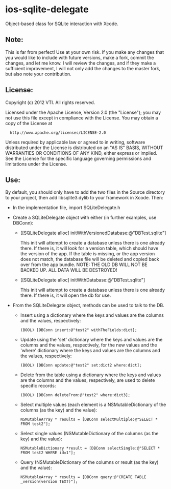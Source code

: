 ios-sqlite-delegate
===================

Object-based class for SQLite interaction with Xcode.

Note:
------------

This is far from perfect!  Use at your own risk.  If you make any changes that you would like to include with future versions, make a fork, commit the changes, and let me know. I will review the changes, and if they make a sufficient improvement, I will not only add the changes to the master fork, but also note your contribution.

License:
------------

Copyright (c) 2012 VTI. All rights reserved.

Licensed under the Apache License, Version 2.0 (the "License");
you may not use this file except in compliance with the License.
You may obtain a copy of the License at

      http://www.apache.org/licenses/LICENSE-2.0

Unless required by applicable law or agreed to in writing, software
distributed under the License is distributed on an "AS IS" BASIS,
WITHOUT WARRANTIES OR CONDITIONS OF ANY KIND, either express or implied.
See the License for the specific language governing permissions and
limitations under the License.

Use:
------------
By default, you should only have to add the two files in the Source directory to your project, then add libsqlite3.dylib to your framework in Xcode.  Then:

- In the implementation file, import SQLiteDelegate.h
- Create a SQLiteDelegate object with either (in further examples, use DBConn):

    - [[SQLiteDelegate alloc] initWithVersionedDatabase:@"DBTest.sqlite"]

        This init will attempt to create a database unless there is one already there.
        If there is, it will look for a version table, which should have the version
        of the app.  If the table is missing, or the app version does not match,
        the database file will be deleted and copied back over from the app bundle.
        NOTE:  THE OLD DB WILL NOT BE BACKED UP.  ALL DATA WILL BE DESTROYED!
        
    - [[SQLiteDelegate alloc] initWithDatabase:@"DBTest.sqlite"]

        This init will attempt to create a database unless there is one already there.
        If there is, it will open the db for use.      
- From the SQLiteDelegate object, methods can be used to talk to the DB.

    - Insert using a dictionary where the keys and values are the columns and the values, respectively:

        `(BOOL) [DBConn insert:@"test2" withTheFields:dict];`
    - Update using the 'set' dictionary where the keys and values are the columns and the values, respectively, for the new values and the 'where' dictionary where the keys and values are the columns and the values, respectively:

        `(BOOL) [DBConn update:@"test2" set:dict2 where:dict];`
    - Delete from the table using a dictionary where the keys and values are the columns and the values, respectively, are used to delete specific records:

        `(BOOL) [DBConn deleteFrom:@"test2" where:dict3];`
    - Select multiple values (each element is a NSMutableDictionary of the columns (as the key) and the value):

        `NSMutableArray * results = [DBConn selectMultiple:@"SELECT * FROM test2"];`
    - Select single values (NSMutableDictionary of the columns (as the key) and the value):

        `NSMutableDictionary *result = [DBConn selectSingle:@"SELECT * FROM test2 WHERE id=1"];`
    - Query (NSMutableDictionary of the columns or result (as the key) and the value):
 
        `NSMutableArray * results = [DBConn query:@"CREATE TABLE _version(version TEXT)"];`

